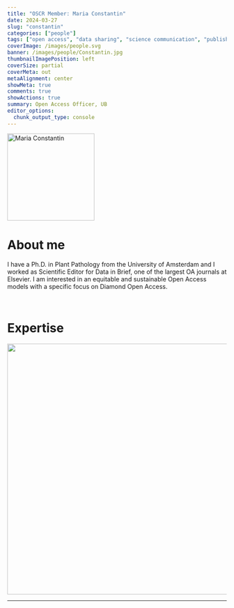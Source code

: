 ```yaml
---
title: "OSCR Member: Maria Constantin"
date: 2024-03-27
slug: "constantin"
categories: ["people"]
tags: ["open access", "data sharing", "science communication", "publishing", "UB"] # top 3 categories + unique + school
coverImage: /images/people.svg
banner: /images/people/Constantin.jpg
thumbnailImagePosition: left
coverSize: partial
coverMeta: out
metaAlignment: center
showMeta: true
comments: true
showActions: true
summary: Open Access Officer, UB
editor_options: 
  chunk_output_type: console
---
```


<!-- EMAIL -->
<p>
  <a href="mailto:maria.constantin@eur.nl">
  <img border="0" alt="Maria Constantin" src="/images/people/Constantin.jpg" width="200" height="200" align="center">
  </a>
</p>


<p align="center">
<!--  CV
  <a href="" class="fa-solid fa-file" style="color:#000000;">
  </a> -->

<!-- TWITTER   -->
  <a href="https://twitter.com/meconstantin001" class="fa-brands fa-x-twitter" style="color:#000000;">
  </a>   


<!-- GOOGLE SCHOLAR
  <a href="" class="fa-brands fa-google-scholar" style="color:#000000;">
  </a>
  -->
  
<!-- RESEARCHGATE 
  <a href="" class="fa-brands fa-researchgate" style="color:#000000;">
  </a>
   --> 
  
<!-- LINKEDIN -->  
  <a href="https://www.linkedin.com/in/mariaermioniconstantin/" class="fa-brands fa-linkedin" style="color:#000000;">
  </a> 
  
  <!-- ORCID   
  <a href="" class="fa-brands fa-orcid" style="color:#000000;">
  </a>  -->

<!-- PERSONAL WEBSITE 
  <a href="" class="fa-solid fa-link" style="color:#000000;">
  </a> -->

<!-- GITHUB 
  <a href="" class="fa-brands fa-github" style="color:#000000;"> 
  </a> -->
</p>


# About me

I have a Ph.D. in Plant Pathology from the University of Amsterdam and I worked as Scientific Editor for Data in Brief, one of the largest OA journals at Elsevier. I am interested in an equitable and sustainable Open Access models with a specific focus on Diamond Open Access.
 
<BR>

# Expertise

<img src="{{< blogdown/postref >}}index_files/figure-html/radarPlot-1.png" width="576" />

***


